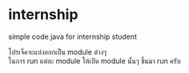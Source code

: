 internship
==========

simple code java for internship student


โปรเจ็คจะแบ่งออกเป็น module ต่างๆ <br/>
ในการ run แต่ละ module  ให้เปิด module นั้นๆ ขึ้นมา run ครับ
